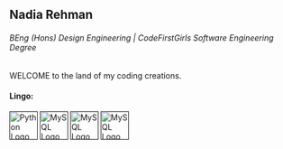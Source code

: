 ## Nadia Rehman 
###### BEng (Hons) Design Engineering | CodeFirstGirls Software Engineering Degree

WELCOME to the land of my coding creations.

#### Lingo:

[<img height="50" width="50" alt="Python Logo" src="https://cdn.jsdelivr.net/gh/devicons/devicon/icons/python/python-original.svg"/>]()
[<img height="50" width="50" alt="MySQL Logo" src="https://cdn.jsdelivr.net/gh/devicons/devicon@latest/icons/mysql/mysql-original-wordmark.svg"/>]()
[<img height="50" width="50" alt="MySQL Logo" src="https://cdn.jsdelivr.net/gh/devicons/devicon@latest/icons/linux/linux-original.svg"/>]()
[<img height="50" width="50" alt="MySQL Logo" src="https://cdn.jsdelivr.net/gh/devicons/devicon@latest/icons/arduino/arduino-original-wordmark.svg"/>]()

